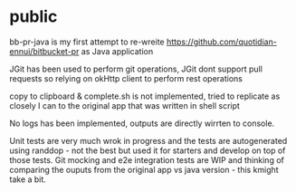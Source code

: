 # public



bb-pr-java is my first attempt to re-wreite https://github.com/quotidian-ennui/bitbucket-pr as Java application

JGit has been used to perform git operations, JGit dont support pull requests so relying on okHttp client to perform rest operations

copy to clipboard & complete.sh is not implemented, tried to replicate as closely I can to the original app that was written in shell script

No logs has been implemented, outputs are directly wirrten to console.

Unit tests are very much wrok in progress and the tests are autogenerated using randdop - not the best but used it for starters and develop on top of those tests. Git mocking and e2e integration tests are WIP and thinking of comparing the ouputs from the original app vs java version - this kmight take a bit.
